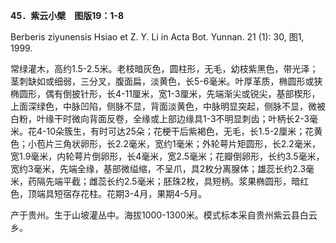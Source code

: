 **45．紫云小檗　图版19：1-8**

Berberis ziyunensis Hsiao et Z. Y. Li in Acta Bot. Yunnan. 21 (1): 30, 图1, 1999.

常绿灌木，高约1.5-2.5米。老枝暗灰色，圆柱形，无毛，幼枝紫黑色，带光泽；茎刺缺如或细弱，三分叉，腹面扁，淡黄色，长5-6毫米。叶厚革质，椭圆形或狭椭圆形，偶有倒披针形，长4-11厘米，宽1-3厘米，先端渐尖或锐尖，基部楔形，上面深绿色，中脉凹陷，侧脉不显，背面淡黄色，中脉明显突起，侧脉不显，微被白粉，叶缘干时微向背面反卷，全缘或上部边缘具1-3不明显刺齿；叶柄长2-3毫米。花4-10朵簇生，有时可达25朵；花梗干后紫褐色，无毛，长1.5-2厘米；花黄色；小苞片三角状卵形，长2.2毫米，宽约1毫米；外轮萼片矩圆形，长2.2毫米，宽1.9毫米，内轮萼片倒卵形，长4毫米，宽2.5毫米；花瓣倒卵形，长约3.5毫米，宽约3毫米，先端全缘，基部微缢缩，不呈爪，具2枚分离腺体；雄蕊长约2.3毫米，药隔先端平截；雌蕊长约2.5毫米；胚珠2枚，具短柄。浆果椭圆形，暗红色，顶端具短宿存花柱。花期3-4月，果期4-5月。

产于贵州。生于山坡灌丛中。海拔1000-1300米。模式标本采自贵州紫云县白云乡。
